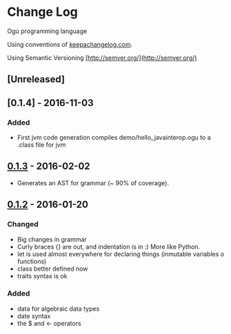 # Change Log

Ogú programming language

Using conventions of  [keepachangelog.com](http://keepachangelog.com/).

Using Semantic Versioning [http://semver.org/](http://semver.org/)

## [Unreleased]

## [0.1.4] - 2016-11-03

### Added

- First jvm code generation compiles demo/hello_javainterop.ogu to a .class file for jvm

## [0.1.3] - 2016-02-02

- Generates an AST for grammar (~ 90% of coverage).

## [0.1.2] - 2016-01-20

### Changed

- Big changes in grammar
- Curly braces {} are out, and indentation is in :) More like Python.
- let is used almost everywhere for declaring things (inmutable variables o functions)
- class better defined now
- traits syntax is ok

### Added

- data for algebraic data types
- date syntax
- the $ and <- operators



[0.1.3]: https://github.com/lnds/Ogu/compare/0.1.2...0.1.3
[0.1.2]: https://github.com/lnds/Ogu/compare/0.1.1...0.1.2
[0.1.1]: https://github.com/lnds/Ogu/releases/tag/0.1.1
